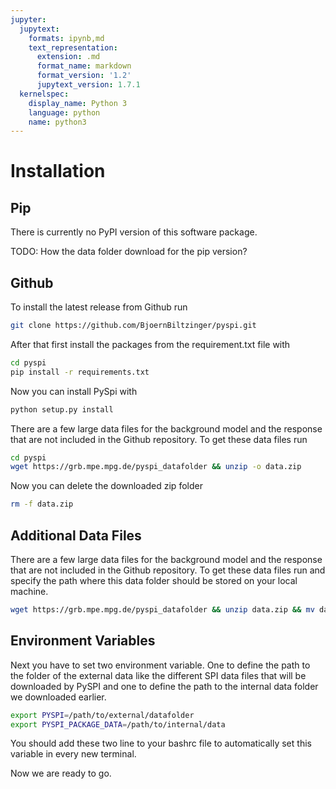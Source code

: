 ```yaml
---
jupyter:
  jupytext:
    formats: ipynb,md
    text_representation:
      extension: .md
      format_name: markdown
      format_version: '1.2'
      jupytext_version: 1.7.1
  kernelspec:
    display_name: Python 3
    language: python
    name: python3
---
```


<!-- #region -->

# Installation

## Pip
There is currently no PyPI version of this software package.

TODO: How the data folder download for the pip version?

## Github

To install the latest release from Github run
```bash
git clone https://github.com/BjoernBiltzinger/pyspi.git
```
After that first install the packages from the requirement.txt file with
```bash
cd pyspi
pip install -r requirements.txt
```
Now you can install PySpi with
```bash
python setup.py install
```

There are a few large data files for the background model and the response that are not included in the Github repository. To get these data files run
```bash
cd pyspi
wget https://grb.mpe.mpg.de/pyspi_datafolder && unzip -o data.zip
```

Now you can delete the downloaded zip folder
```bash
rm -f data.zip
```

## Additional Data Files

There are a few large data files for the background model and the response that are not included in the Github repository. To get these data files run and specify the path where this data folder should be stored on your local machine.
```bash
wget https://grb.mpe.mpg.de/pyspi_datafolder && unzip data.zip && mv data /path/to/internal/data && rm -f data.zip
```

## Environment Variables

Next you have to set two environment variable. One to define the path to the folder of the external data like the different SPI data files that will be downloaded by PySPI and one to define the path to the internal data folder we downloaded earlier.
```bash
export PYSPI=/path/to/external/datafolder
export PYSPI_PACKAGE_DATA=/path/to/internal/data
```

You should add these two line to your bashrc file to automatically set this variable in every new terminal.

Now we are ready to go.

<!-- #endregion -->
